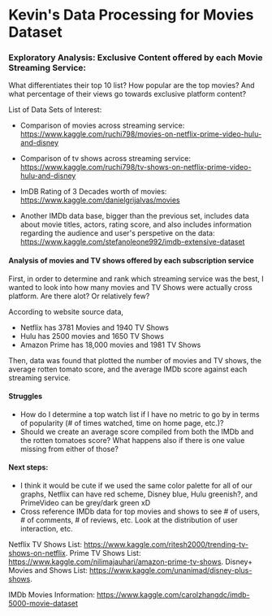 
# Kevin's Data Processing for Movies Dataset
### Exploratory Analysis: Exclusive Content offered by each Movie Streaming Service: 
What differentiates their top 10 list? How popular are the top movies? And what percentage of their views go towards exclusive platform content?

List of Data Sets of Interest:
- Comparison of movies across streaming service: https://www.kaggle.com/ruchi798/movies-on-netflix-prime-video-hulu-and-disney
- Comparison of tv shows across streaming service: https://www.kaggle.com/ruchi798/tv-shows-on-netflix-prime-video-hulu-and-disney


- ImDB Rating of 3 Decades worth of movies: https://www.kaggle.com/danielgrijalvas/movies
- Another IMDb data base, bigger than the previous set, includes data about movie titles, actors, rating score, and also includes information regarding the audience and user's perspetive on the data: https://www.kaggle.com/stefanoleone992/imdb-extensive-dataset

#### Analysis of movies and TV shows offered by each subscription service
 First, in order to determine and rank which streaming service was the best, I wanted to look into how many movies and TV Shows were actually cross platform. Are there alot? Or relatively few?
 
According to website source data, 
- Netflix has 3781 Movies and 1940 TV Shows
- Hulu has 2500 movies and 1650 TV Shows
- Amazon Prime has 18,000 movies and 1981 TV Shows
 
 Then, data was found that plotted the number of movies and TV shows, the average rotten tomato score, and the average IMDb score against each streaming service. 

#### Struggles
- How do I determine a top watch list if I have no metric to go by in terms of popularity (# of times watched, time on home page, etc.)?
- Should we create an average score compiled from both the IMDb and the rotten tomatoes score? What happens also if there is one value missing from either of those?

#### Next steps:
- I think it would be cute if we used the same color palette for all of our graphs, Netflix can have red scheme, Disney blue, Hulu greenish?, and PrimeVideo can be grey/dark green xD
- Cross reference IMDb data for top movies and shows to see # of users, # of comments, # of reviews, etc. Look at the distribution of user interaction, etc. 

Netflix TV Shows List: https://www.kaggle.com/ritesh2000/trending-tv-shows-on-netflix. 
Prime TV Shows List: https://www.kaggle.com/nilimajauhari/amazon-prime-tv-shows. 
Disney+ Movies and Shows List: https://www.kaggle.com/unanimad/disney-plus-shows. 

IMDb Movies Information: https://www.kaggle.com/carolzhangdc/imdb-5000-movie-dataset
